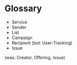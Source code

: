 # Glossary
- Service
- Sender
- List
- Campaign
- Recipient (but: User-Tracking)
- Issue

(was: Creator, Offering, Issue)
